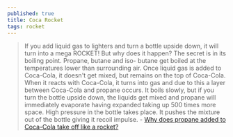 ```yaml
---
published: true
title: Coca Rocket
tags: rocket
---
```

> If you add liquid gas to lighters and turn a bottle upside down, it will turn into a mega ROCKET! But why does it happen? The secret is in its boiling point. Propane, butane and iso- butane get boiled at the temperatures lower than surrounding air. Once liquid gas is added to Coca-Cola, it doesn't get mixed, but remains on the top of Coca-Cola. When it reacts with Coca-Cola, it turns into gas and due to this a layer between Coca-Cola and propane occurs. It boils slowly, but if you turn the bottle upside down, the liquids get mixed and propane will immediately evaporate having expanded taking up 500 times more space. High pressure in the bottle takes place. It pushes the mixture out of the bottle giving it recoil impulse. - [Why does propane added to Coca-Cola take off like a rocket?](https://www.youtube.com/watch?v=VFENMe0wc28&has_verified=1)


